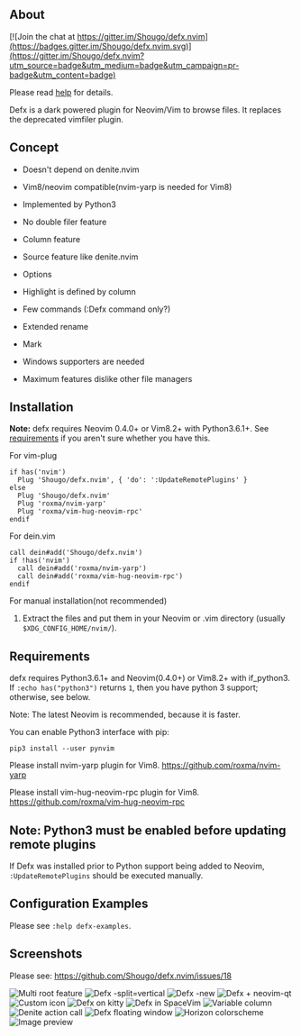 ## About

[![Join the chat at https://gitter.im/Shougo/defx.nvim](https://badges.gitter.im/Shougo/defx.nvim.svg)](https://gitter.im/Shougo/defx.nvim?utm_source=badge&utm_medium=badge&utm_campaign=pr-badge&utm_content=badge)

Please read [help](doc/defx.txt) for details.

Defx is a dark powered plugin for Neovim/Vim to browse files.
It replaces the deprecated vimfiler plugin.


## Concept

* Doesn't depend on denite.nvim

* Vim8/neovim compatible(nvim-yarp is needed for Vim8)

* Implemented by Python3

* No double filer feature

* Column feature

* Source feature like denite.nvim

* Options

* Highlight is defined by column

* Few commands (:Defx command only?)

* Extended rename

* Mark

* Windows supporters are needed

* Maximum features dislike other file managers


## Installation

**Note:** defx requires Neovim 0.4.0+ or Vim8.2+ with Python3.6.1+.  See
[requirements](#requirements) if you aren't sure whether you have this.

For vim-plug

```viml
if has('nvim')
  Plug 'Shougo/defx.nvim', { 'do': ':UpdateRemotePlugins' }
else
  Plug 'Shougo/defx.nvim'
  Plug 'roxma/nvim-yarp'
  Plug 'roxma/vim-hug-neovim-rpc'
endif
```

For dein.vim

```viml
call dein#add('Shougo/defx.nvim')
if !has('nvim')
  call dein#add('roxma/nvim-yarp')
  call dein#add('roxma/vim-hug-neovim-rpc')
endif
```

For manual installation(not recommended)

1. Extract the files and put them in your Neovim or .vim directory
   (usually `$XDG_CONFIG_HOME/nvim/`).


## Requirements

defx requires Python3.6.1+ and Neovim(0.4.0+) or Vim8.2+ with if\_python3.  If
`:echo has("python3")` returns `1`, then you have python 3 support; otherwise,
see below.

Note: The latest Neovim is recommended, because it is faster.

You can enable Python3 interface with pip:

    pip3 install --user pynvim

Please install nvim-yarp plugin for Vim8.
https://github.com/roxma/nvim-yarp

Please install vim-hug-neovim-rpc plugin for Vim8.
https://github.com/roxma/vim-hug-neovim-rpc


## Note: Python3 must be enabled before updating remote plugins
If Defx was installed prior to Python support being added to Neovim,
`:UpdateRemotePlugins` should be executed manually.


## Configuration Examples

Please see `:help defx-examples`.


## Screenshots

Please see: https://github.com/Shougo/defx.nvim/issues/18

![Multi root feature](https://user-images.githubusercontent.com/41495/45696476-ac9d0a80-bb9e-11e8-9ee2-120ac7d0f045.png)
![Defx -split=vertical](https://user-images.githubusercontent.com/2835826/45823772-7190f900-bcbc-11e8-9727-3dda3ce4c07c.png)
![Defx -new](https://user-images.githubusercontent.com/3047695/45927914-7f07e680-bf3b-11e8-9b36-755e1eec2a8f.png)
![Defx + neovim-qt](https://user-images.githubusercontent.com/1314340/48659914-0b4a0c00-ea9c-11e8-9953-2f2d5ca7f24a.png)
![Custom icon](https://user-images.githubusercontent.com/10108377/59982828-ac93d480-9620-11e9-8c10-51909cfeaf94.png)
![Defx on kitty](https://user-images.githubusercontent.com/8403993/51080184-d29e6b80-16b5-11e9-802b-7c2f56705e2e.png)
![Defx in SpaceVim](https://user-images.githubusercontent.com/13142418/54086225-85233f80-4382-11e9-8091-7f387319b90a.png)
![Variable column](https://user-images.githubusercontent.com/19503791/56090130-58f26580-5ed0-11e9-8b66-e684cb11b0d1.png)
![Denite action call](https://user-images.githubusercontent.com/41671631/56280845-a6bfd580-613d-11e9-857a-d81f2633eeab.png)
![Defx floating window](https://user-images.githubusercontent.com/24732170/59892964-1c823f00-9416-11e9-8369-2e21910e168c.png)
![Horizon colorscheme](https://user-images.githubusercontent.com/324519/63241202-a4fb4100-c207-11e9-9060-c3c04608ea7b.png)
![Image preview](https://user-images.githubusercontent.com/41671631/85951370-5d9c2000-b995-11ea-8a3d-2c304d21cc4c.gif)
